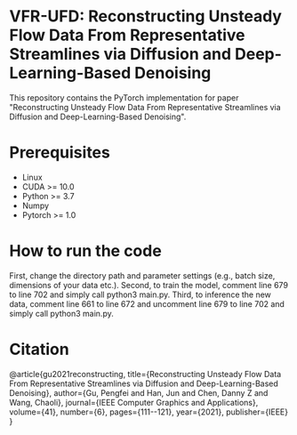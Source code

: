 # VFR-UFD: Reconstructing Unsteady Flow Data From Representative Streamlines via Diffusion and Deep-Learning-Based Denoising
This repository contains the PyTorch implementation for paper "Reconstructing Unsteady Flow Data From Representative Streamlines via Diffusion and Deep-Learning-Based Denoising". 

# Prerequisites
* Linux
* CUDA >= 10.0
* Python >= 3.7
* Numpy
* Pytorch >= 1.0

# How to run the code
First, change the directory path and parameter settings (e.g., batch size, dimensions of your data etc.). Second, to train the model, comment line 679 to line 702 and simply call python3 main.py. Third, to inference the new data, comment line 661 to line 672 and uncomment line 679 to line 702 and simply call python3 main.py.

# Citation
@article{gu2021reconstructing,
  title={Reconstructing Unsteady Flow Data From Representative Streamlines via Diffusion and Deep-Learning-Based Denoising},
  author={Gu, Pengfei and Han, Jun and Chen, Danny Z and Wang, Chaoli},
  journal={IEEE Computer Graphics and Applications},
  volume={41},
  number={6},
  pages={111--121},
  year={2021},
  publisher={IEEE}
}
